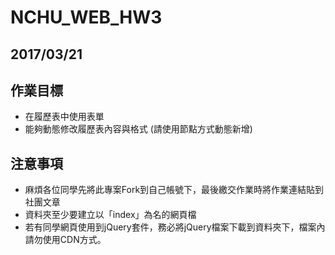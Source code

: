 # NCHU_WEB_HW3

## 2017/03/21

## 作業目標

* 在履歷表中使用表單
* 能夠動態修改履歷表內容與格式 (請使用節點方式動態新增)

## 注意事項

* 麻煩各位同學先將此專案Fork到自己帳號下，最後繳交作業時將作業連結貼到社團文章
* 資料夾至少要建立以「index」為名的網頁檔
* 若有同學網頁使用到jQuery套件，務必將jQuery檔案下載到資料夾下，檔案內請勿使用CDN方式。
